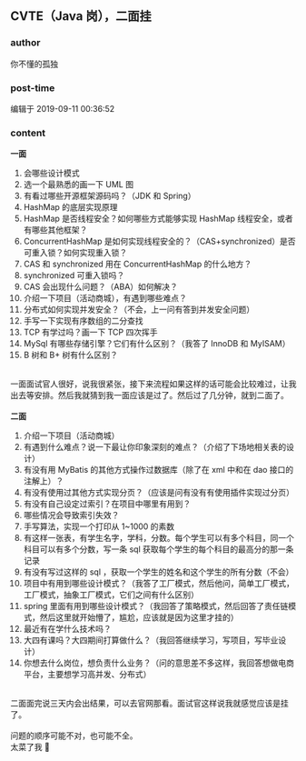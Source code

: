 ## CVTE（Java 岗），二面挂
### author 
你不懂的孤独
### post-time 

编辑于  2019-09-11 00:36:52
### content 
<div class="post-topic-des nc-post-content">
 <div id="8080-1568120610393">
  <div id="8080-1568120610393">
   <span style="font-weight: bold;">
    一面
   </span>
  </div>
  <div>
   <ol>
    <li style="text-align: left;">
     会哪些设计模式
    </li>
    <li style="text-align: left;">
     选一个最熟悉的画一下 UML 图
    </li>
    <li style="text-align: left;">
     有看过哪些开源框架源码吗？（JDK 和 Spring）
    </li>
    <li style="text-align: left;">
     HashMap 的底层实现原理
    </li>
    <li style="text-align: left;">
     HashMap 是否线程安全？如何哪些方式能够实现 HashMap 线程安全，或者有哪些其他框架？
    </li>
    <li style="text-align: left;">
     ConcurrentHashMap 是如何实现线程安全的？（CAS+synchronized）是否可重入锁？如何实现重入锁？
    </li>
    <li style="text-align: left;">
     CAS 和 synchronized 用在 ConcurrentHashMap 的什么地方？
    </li>
    <li style="text-align: left;">
     synchronized 可重入锁吗？
    </li>
    <li style="text-align: left;">
     CAS 会出现什么问题？（ABA）如何解决？
    </li>
    <li style="text-align: left;">
     介绍一下项目（活动商城），有遇到哪些难点？
    </li>
    <li style="text-align: left;">
     分布式如何实现并发安全？（不会，上一问有答到并发安全问题）
    </li>
    <li style="text-align: left;">
     手写一下实现有序数组的二分查找
    </li>
    <li style="text-align: left;">
     TCP 有学过吗？画一下 TCP 四次挥手
    </li>
    <li style="text-align: left;">
     MySql 有哪些存储引擎？它们有什么区别？（我答了 InnoDB 和 MyISAM）
    </li>
    <li style="text-align: left;">
     B 树和 B+ 树有什么区别？
    </li>
   </ol>
  </div>
  <div>
   <br/>
  </div>
  <div>
   一面面试官人很好，说我很紧张，接下来流程如果这样的话可能会比较难过，让我出去等安排。然后我就猜到我一面应该是过了。然后过了几分钟，就到二面了。
  </div>
  <div>
   <br/>
  </div>
  <div id="1860-1568120680037">
   <span style="font-weight: bold;">
    二面
   </span>
  </div>
  <div>
   <ol>
    <li style="text-align: left;">
     介绍一下项目（活动商城）
    </li>
    <li style="text-align: left;">
     有遇到什么难点？说一下最让你印象深刻的难点？（介绍了下场地相关表的设计）
    </li>
    <li style="text-align: left;">
     有没有用 MyBatis 的其他方式操作过数据库（除了在 xml 中和在 dao 接口的注解上）？
    </li>
    <li style="text-align: left;">
     有没有使用过其他方式实现分页？（应该是问有没有有使用插件实现过分页）
    </li>
    <li style="text-align: left;">
     有没有自己设定过索引？在项目中哪里有用到？
    </li>
    <li style="text-align: left;">
     哪些情况会导致索引失效？
    </li>
    <li style="text-align: left;">
     手写算法，实现一个打印从 1~1000 的素数
    </li>
    <li style="text-align: left;">
     有这样一张表，有学生名字，学科，分数。每个学生可以有多个科目，同一个科目可以有多个分数，写一条 sql 获取每个学生的每个科目的最高分的那一条记录
    </li>
    <li style="text-align: left;">
     有没有写过这样的 sql ，获取一个学生的姓名和这个学生的所有分数（不会）
    </li>
    <li style="text-align: left;">
     项目中有用到哪些设计模式？（我答了工厂模式，然后他问，简单工厂模式，工厂模式，抽象工厂模式，它们之间有什么区别）
    </li>
    <li style="text-align: left;">
     spring 里面有用到哪些设计模式？（我回答了策略模式，然后回答了责任链模式，然后这里就开始懵了，尴尬，应该就是因为这里才挂的）
    </li>
    <li style="text-align: left;">
     最近有在学什么技术吗？
    </li>
    <li style="text-align: left;">
     大四有课吗？大四期间打算做什么？（我回答继续学习，写项目，写毕业设计）
    </li>
    <li style="text-align: left;">
     你想去什么岗位，想负责什么业务？（问的意思差不多这样，我回答想做电商平台，主要想学习高并发、分布式）
    </li>
   </ol>
  </div>
  <div>
   <br/>
  </div>
  <div>
   二面面完说三天内会出结果，可以去官网那看。面试官这样说我就感觉应该是挂了。
  </div>
  <div>
   <br/>
  </div>
  <div>
   问题的顺序可能不对，也可能不全。
  </div>
  <div>
   太菜了我
   <span>
    🤣
   </span>
  </div>
  <div>
   <br/>
  </div>
  <br/>
 </div>
</div>
